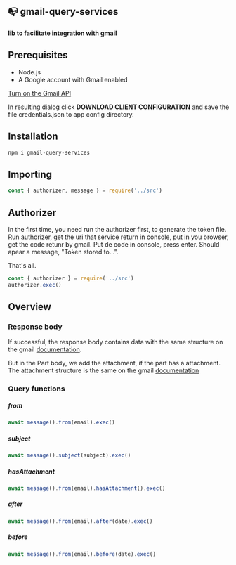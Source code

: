 ## :mailbox_with_no_mail: gmail-query-services
#### lib to facilitate integration with gmail

## Prerequisites
* Node.js
* A Google account with Gmail enabled


[Turn on the Gmail API](https://developers.google.com/gmail/api/quickstart/nodejs#step_1_turn_on_the)

In resulting dialog click **DOWNLOAD CLIENT CONFIGURATION** and save the file credentials.json to app config directory. 

## Installation
```javascript
npm i gmail-query-services
```

## Importing
```javascript
const { authorizer, message } = require('../src')
```

## Authorizer
In the first time, you need run the authorizer first, to generate the token file.
Run authorizer, get the uri that service return in console, put in you browser, get the code retunr by gmail.
Put de code in console, press enter.
Should apear a message, "Token stored to...".

That's all.

```javascript
const { authorizer } = require('../src')
authorizer.exec()
```

## Overview

### Response body
If successful, the response body contains data with the same structure on the gmail [documentation](https://developers.google.com/gmail/api/reference/rest/v1/users.messages#resource:-message).

But in the Part body, we add the attachment, if the part has a attachment.
The attachment structure is the same on the gmail [documentation](https://developers.google.com/gmail/api/reference/rest/v1/users.messages.attachments#resource:-messagepartbody)

### Query functions

##### from
```javascript
await message().from(email).exec()
```

##### subject
```javascript
await message().subject(subject).exec()
```

##### hasAttachment
```javascript
await message().from(email).hasAttachment().exec()
```

##### after
```javascript
await message().from(email).after(date).exec()
```

##### before
```javascript
await message().from(email).before(date).exec()
```
